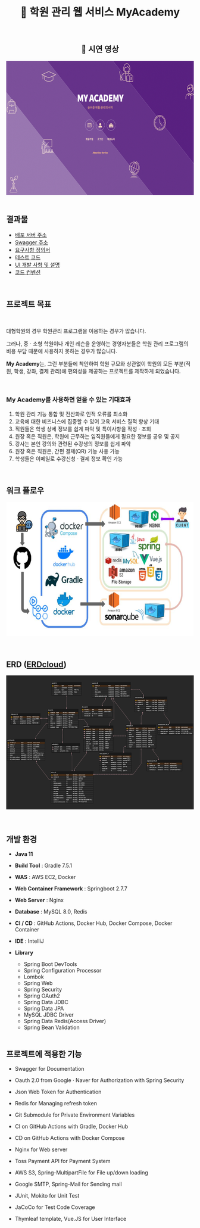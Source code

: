 
  <div align = "center">

  <h1> 🏫 학원 관리 웹 서비스 MyAcademy </h1>

  </div>

<br>
  <div align = "center">

 <h2> 🎥 시연 영상 </h2>
 <a href="https://www.youtube.com/watch?v=tKeKN3qd58k">
<img  src="https://raw.githubusercontent.com/buinq/imageServer/main/img/image-20230216015248482.png" alt="image-20230216015248482" width="640" height="360" />
</a>

</div>

  <br>


## 결과물

- [배포 서버 주소](http://ec2-52-78-184-7.ap-northeast-2.compute.amazonaws.com/)
- [Swagger 주소](http://ec2-52-78-184-7.ap-northeast-2.compute.amazonaws.com/swagger-ui/index.html)
- [요구사항 정의서](https://www.notion.so/5bb77489934c4912b755290672791299)
- [테스트 코드](https://myacademy-test-report.netlify.app/)
- [UI 개발 사항 및 설명](https://www.notion.so/UI-d9f0d36c370d481c8dde19ed3f7ed141)
- [코드 컨벤션](https://www.notion.so/77f0216deb454980ae1a88f056fbe13c)

<br>

## 프로젝트 목표

  <br>

대형학원의 경우 학원관리 프로그램을 이용하는 경우가 많습니다.

그러나, 중 · 소형 학원이나 개인 레슨을 운영하는 경영자분들은 학원 관리 프로그램의 비용 부담 때문에 사용하지 못하는 경우가 많습니다.

**My Academy**는, 그런 부분들에 착안하여 학원 규모와 상관없이 학원의 모든 부분(직원, 학생, 강좌, 결제 관리)에 편의성을 제공하는 프로젝트를 제작하게 되었습니다.

  <br>

### My Academy를 사용하면 얻을 수 있는 기대효과

1. 학원 관리 기능 통합 및 전산화로 인적 오류를 최소화
2. 교육에 대한 비즈니스에 집중할 수 있어 교육 서비스 질적 향상 기대
3. 직원들은 학생 상세 정보를 쉽게 파악 및 특이사항을 작성 · 조회
4. 원장 혹은 직원은, 학원에 근무하는 임직원들에게 필요한 정보를 공유 및 공지
5. 강사는 본인 강의와 관련된 수강생의 정보를 쉽게 파악
6. 원장 혹은 직원은, 간편 결제(QR) 기능 사용 가능
7. 학생들은 이메일로 수강신청 · 결제 정보 확인 가능

  <br>

## 워크 플로우

  <p align = "center">
  <img src="https://raw.githubusercontent.com/buinq/imageServer/main/img/image-20230212171146274.png" alt="image-20230212171146274"  width="640" height="360" />
  </p>


  <br>

## ERD ([ERDcloud](https://www.erdcloud.com/d/D4aseYJCw98Parnw8))

  <p align = "center">
  <img src="https://raw.githubusercontent.com/buinq/imageServer/main/img/image-20230212171337333.png" alt="image-20230212171337333"  width="640" height="360" />
  </p>


  <br>

## 개발 환경

- **Java 11**
- **Build Tool** : Gradle 7.5.1
- **WAS** : AWS EC2, Docker
- **Web Container Framework** : Springboot 2.7.7
- **Web Server** : Nginx
- **Database** : MySQL 8.0, Redis
- **CI / CD** : GitHub Actions, Docker Hub, Docker Compose, Docker Container
- **IDE** : IntelliJ
- **Library**
  - Spring Boot DevTools
  - Spring Configuration Processor
  - Lombok
  - Spring Web
  - Spring Security
  - Spring OAuth2
  - Spring Data JDBC
  - Spring Data JPA
  - MySQL JDBC Driver
  - Spring Data Redis(Access Driver)
  - Spring Bean Validation

  <br>

## 프로젝트에 적용한 기능

- Swagger for Documentation
- Oauth 2.0 from Google · Naver for Authorization with Spring Security
- Json Web Token for Authentication
- Redis for Managing refresh token
- Git Submodule for Private Environment Variables
- CI on GitHub Actions with Gradle, Docker Hub
- CD on GitHub Actions with Docker Compose
- Nginx for Web server
- Toss Payment API for Payment System
- AWS S3, Spring-MultipartFile for File up/down loading
- Google SMTP, Spring-Mail for Sending mail
- JUnit, Mokito for Unit Test
- JaCoCo for Test Code Coverage
- Thymleaf template, Vue.JS for User Interface

  <br>

<br>


